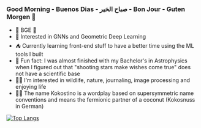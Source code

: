 ### Good Morning - Buenos Dias - صباح الخير - Bon Jour - Guten Morgen :boar:

- :crocodile: BGE :crocodile:
- :palm_tree: Interested in GNNs and Geometric Deep Learning
- :tent: Currently learning front-end stuff to have a better time using the ML tools I built
- :milky_way: Fun fact: I was almost finished with my Bachelor's in Astrophysics when I figured out that "shooting stars make wishes come true" does not have a scientific base
- :mermaid: I’m interested in wildlife, nature, journaling, image processing and enjoying life
- :whale::dash: The name Kokostino is a wordplay based on supersymmetric name conventions and means the fermionic partner of a coconut (Kokosnuss in German)

[![Top Langs](https://github-readme-stats.vercel.app/api/top-langs/?username=kokostino&layout=compact&theme=radical&hide=GAP,java,jupyter%20notebook)](https://github.com/kokostino/github-readme-stats)
